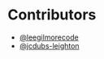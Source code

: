 # Contributors

- [@leegilmorecode](https://github.com/leegilmorecode)
- [@jcdubs-leighton](https://github.com/jcdubs-leighton)
